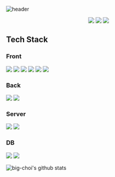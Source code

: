 ![header](http://drive.google.com/uc?export=view&id=14qWxhFFOR3Ct6VM_3RA466hLZMOUXf2G)

<p align="center">
  <a href="https://www.instagram.com/bo.ss__choi/?hl=ko" target="_blank"><img src="https://img.shields.io/badge/Instagram-E4405F?style=flat-square&logo=Instagram&logoColor=white"/></a>
  <a href="https://velog.io/@boseong-choi"><img src="https://img.shields.io/badge/Velog-20C997?style=flat-square&logo=Velog&logoColor=white"/></a>
  <a href="mailto:bos3321@gmail.com"><img src="https://img.shields.io/badge/bos3321@gmail.com-EA4335?style=flat-square&logo=Gmail&logoColor=white"/></a>
</p>

## Tech Stack
### Front 
<img src="https://img.shields.io/badge/html5-E34F26?style=for-the-badge&logo=html5&logoColor=white"> <img src="https://img.shields.io/badge/CSS-1572B6?style=for-the-badge&logo=CSS3&logoColor=white"> <img src="https://img.shields.io/badge/JavaScript-F7DF1E?style=for-the-badge&logo=JavaScript&logoColor=white"> <img src="https://img.shields.io/badge/TypeScript-3178C6?style=for-the-badge&logo=TypeScript&logoColor=white"> <img src="https://img.shields.io/badge/Vue.js-4FC08D?style=for-the-badge&logo=Vue.js&logoColor=white"> <img src="https://img.shields.io/badge/React-61DAFB?style=for-the-badge&logo=React&logoColor=black">
### Back
<img src="https://img.shields.io/badge/node.js-339933?style=for-the-badge&logo=Node.js&logoColor=white"> <img src="https://img.shields.io/badge/SpringBoot-6DB33F?style=for-the-badge&logo=Spring Boot&logoColor=white">
### Server
<img src="https://img.shields.io/badge/Apache-D22128?style=for-the-badge&logo=Apache&logoColor=white"> <img src="https://img.shields.io/badge/azure-0078D4?style=for-the-badge&logo=Microsoft Azure&logoColor=white">
### DB
<img src="https://img.shields.io/badge/MSSQL-CC2927?style=for-the-badge&logo=Microsoft SQL Server&logoColor=white"> <img src="https://img.shields.io/badge/MySQL-4479A1?style=for-the-badge&logo=MySQL&logoColor=white">

![big-choi's github stats](https://github-readme-stats.vercel.app/api?username=big-choi&show_icons=true&count_private=true) 

<!-- [![Hits](https://hits.seeyoufarm.com/api/count/incr/badge.svg?url=https%3A%2F%2Fgithub.com%2Fbig-choi&count_bg=%2379C83D&title_bg=%23555555&icon=&icon_color=%23E7E7E7&title=hits&edge_flat=false)](https://hits.seeyoufarm.com) -->
<!--
**big-choi/big-choi** is a ✨ _special_ ✨ repository because its `README.md` (this file) appears on your GitHub profile.

Here are some ideas to get you started:

- 🔭 I’m currently working on ...
- 🌱 I’m currently learning ...
- 👯 I’m looking to collaborate on ...
- 🤔 I’m looking for help with ...
- 💬 Ask me about ...
- 📫 How to reach me: ...
- 😄 Pronouns: ...
- ⚡ Fun fact: ...
-->
